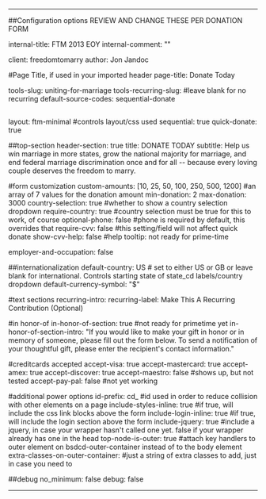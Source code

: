 ---

##Configuration options REVIEW AND CHANGE THESE PER DONATION FORM


internal-title: FTM 2013 EOY
internal-comment: ""

client: freedomtomarry
author: Jon Jandoc

#Page Title, if used in your imported header
page-title: Donate Today

tools-slug: uniting-for-marriage
tools-recurring-slug: #leave blank for no recurring
default-source-codes: sequential-donate

##
layout: ftm-minimal #controls layout/css used
sequential: true
quick-donate: true

##top-section
header-section: true
title: DONATE TODAY
subtitle: Help us win marriage in more states, grow the national majority for marriage, and end federal marriage discrimination once and for all -- because every loving couple deserves the freedom to marry.

#form customization
custom-amounts: [10, 25, 50, 100, 250, 500, 1200] #an array of 7 values for the donation amount
min-donation: 2
max-donation: 3000
country-selection: true #whether to show a country selection dropdown
require-country: true #country selection must be true for this to work, of course
optional-phone: false #phone is required by default, this overrides that
require-cvv: false #this setting/field will not affect quick donate
show-cvv-help: false #help tooltip: not ready for prime-time

employer-and-occupation: false


##internationalization
default-country: US # set to either US or GB or leave blank for international. Controls starting state of state_cd labels/country dropdown
default-currency-symbol: "$"

#text sections
recurring-intro:
recurring-label: Make This A Recurring Contribution (Optional)

#in honor-of
in-honor-of-section: true #not ready for primetime yet
in-honor-of-section-intro: "If you would like to make your gift in honor or in memory of someone, please fill out the form below. To send a notification of your thoughtful gift, please enter the recipient's contact information."

#creditcards accepted
accept-visa: true
accept-mastercard: true
accept-amex: true
accept-discover: true
accept-maestro: false #shows up, but not tested
accept-pay-pal: false  #not yet working

#additional power options
id-prefix: cd_ #id used in order to reduce collision with other elements on a page
include-styles-inline: true #if true, will include the css link blocks above the form
include-login-inline: true #if true, will include the login section above the form
include-jquery: true #include a jquery, in case your wrapper hasn't called one yet. false if your wrapper already has one in the head
top-node-is-outer: true #attach key handlers to outer element on bsdcd-outer-container instead of to the body element
extra-classes-on-outer-container: #just a string of extra classes to add, just in case you need to

##debug
no_minimum: false
debug: false

---